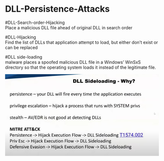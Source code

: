 # DLL-Persistence-Attacks

#DLL-Search-order-Hijacking <br />
Place a malicious DLL file ahead of original DLL in search order <br />

#DLL-Hijacking <br />
Find the list of DLLs that application attempt to load, but either don’t exist or can be replaced <br />

#DLL side-loading  <br />
malware places a spoofed malicious DLL file in a Windows’ WinSxS directory so that the operating system loads it instead of the legitimate file.


![](/DLL-Hijacking/images/1.JPG) <br />
